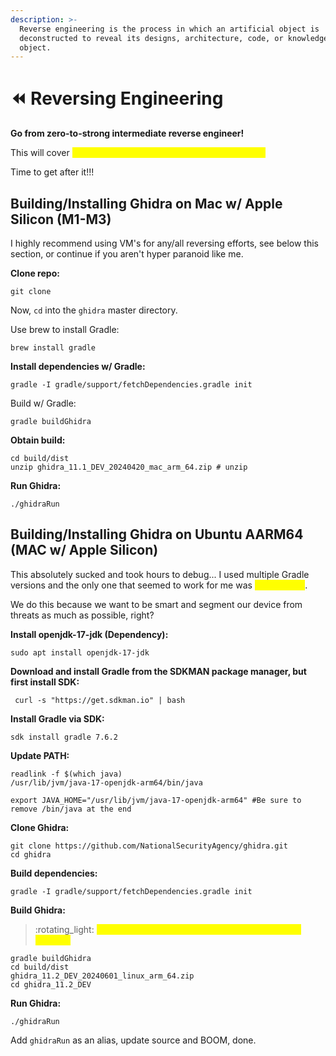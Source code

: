 ```yaml
---
description: >-
  Reverse engineering is the process in which an artificial object is
  deconstructed to reveal its designs, architecture, code, or knowledge of the
  object.
---
```


# ⏪ Reversing Engineering

**Go from zero-to-strong intermediate reverse engineer!**

This will cover <mark style="color:yellow;">x86, x64, and 32-bit/64-bit ARM architectures!</mark>

Time to get after it!!!

## Building/Installing Ghidra on Mac w/ Apple Silicon (M1-M3)

I highly recommend using VM's for any/all reversing efforts, see below this section, or continue if you aren't hyper paranoid like me.

**Clone repo:**

```
git clone 
```

Now, `cd` into the `ghidra` master directory.

Use brew to install Gradle:

```
brew install gradle
```

**Install dependencies w/ Gradle:**

```
gradle -I gradle/support/fetchDependencies.gradle init
```

Build w/ Gradle:

```
gradle buildGhidra
```

**Obtain build:**

```
cd build/dist
unzip ghidra_11.1_DEV_20240420_mac_arm_64.zip # unzip 
```

**Run Ghidra:**

```
./ghidraRun
```

## Building/Installing Ghidra on Ubuntu AARM64 (MAC w/ Apple Silicon)

This absolutely sucked and took hours to debug... I used multiple Gradle versions and the only one that seemed to work for me was <mark style="color:yellow;">Gradle-7.6.2</mark>.

We do this because we want to be smart and segment our device from threats as much as possible, right?

**Install openjdk-17-jdk (Dependency):**

```
sudo apt install openjdk-17-jdk
```

**Download and install Gradle from the SDKMAN package manager, but first install SDK:**

```
 curl -s "https://get.sdkman.io" | bash 
```

**Install Gradle via SDK:**

```
sdk install gradle 7.6.2 
```

**Update PATH:**

```
readlink -f $(which java)
/usr/lib/jvm/java-17-openjdk-arm64/bin/java

export JAVA_HOME="/usr/lib/jvm/java-17-openjdk-arm64" #Be sure to remove /bin/java at the end
```

**Clone Ghidra:**

```
git clone https://github.com/NationalSecurityAgency/ghidra.git
cd ghidra
```

**Build dependencies:**

```
gradle -I gradle/support/fetchDependencies.gradle init 
```

**Build Ghidra:**

> :rotating\_light: <mark style="color:yellow;">**If this doesn't work, Ghidra may be at a different version.**</mark>

```
gradle buildGhidra
cd build/dist
ghidra_11.2_DEV_20240601_linux_arm_64.zip
cd ghidra_11.2_DEV
```

**Run Ghidra:**

```
./ghidraRun
```

Add `ghidraRun` as an alias, update source and BOOM, done.

